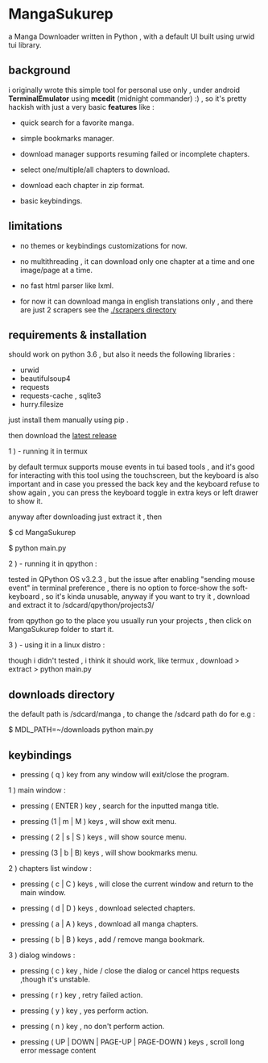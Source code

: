# MangaSukurep
a Manga Downloader written in Python , with a default UI built using urwid tui library.


## background

i originally wrote this simple tool for personal use only ,
under android **TerminalEmulator** using **mcedit** (midnight commander) :) , so it's pretty hackish with just a very basic **features** like : 

- quick search for a favorite manga.

- simple bookmarks manager.

- download manager supports resuming failed or incomplete chapters.

- select one/multiple/all chapters to download.

- download each chapter in zip format.

- basic keybindings.

## limitations 

- no themes or keybindings customizations for now.

- no multithreading , it can download only one chapter at a time and one image/page at a time.

- no fast html parser like lxml.

 - for now it can download manga in english translations only , and there are just 2 scrapers see the [./scrapers directory](/scrapers)


## requirements & installation 

should work on python 3.6 , but also it needs the following libraries :

- urwid 
- beautifulsoup4
- requests
- requests-cache , sqlite3
- hurry.filesize

just install them manually using pip .

then download the [latest release](/releases/latest)

1 )  - running it in termux 

by default termux supports mouse events in tui based tools , and it's good for interacting with this tool using  the touchscreen, but the keyboard is also important and in case you pressed the back key and the keyboard refuse to show again ,
you can press the keyboard toggle in
extra keys or left drawer to show it.

anyway after downloading just
extract  it , then

$ cd MangaSukurep

$ python main.py

2 )  - running it in qpython : 

tested in QPython OS v3.2.3  , but the issue after enabling "sending mouse event" in terminal preference , there is no option to force-show the soft-keyboard , so it's kinda unusable,  anyway if you want to try it , download and extract it to /sdcard/qpython/projects3/

from qpython go to the place you usually run your projects , then click on MangaSukurep folder to start it.



3 )  - using it in a linux distro :

though i didn't tested , i think it should work, 
like termux , download > extract > python main.py

## downloads directory

the default path is /sdcard/manga , to change the /sdcard path 
do for e.g : 

$ MDL_PATH=~/downloads python main.py


## keybindings

- pressing ( q ) key from any window will  exit/close the program.


1 ) main window :

- pressing ( ENTER ) key , search for the inputted manga title.

- pressing (1 | m  | M ) keys , will show exit menu.

- pressing ( 2 | s | S ) keys , will show source menu.

- pressing (3 | b | B) keys , will show bookmarks menu.

2 ) chapters list window :

- pressing ( c | C  ) keys , will close the current window and return to the main window.

- pressing (  d | D ) keys , download selected chapters.

- pressing ( a | A ) keys , download all manga chapters.

- pressing ( b | B ) keys , add / remove  manga bookmark.

3 ) dialog windows :

- pressing ( c ) key , hide / close the dialog or cancel https requests ,though it's unstable.

-  pressing ( r ) key , retry failed action.

- pressing ( y ) key , yes perform action.

- pressing ( n ) key , no don't perform action.

- pressing ( UP | DOWN | PAGE-UP | PAGE-DOWN ) keys , scroll long error message content






























